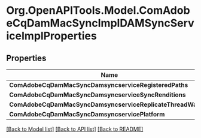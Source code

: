 # Org.OpenAPITools.Model.ComAdobeCqDamMacSyncImplDAMSyncServiceImplProperties
## Properties

Name | Type | Description | Notes
------------ | ------------- | ------------- | -------------
**ComAdobeCqDamMacSyncDamsyncserviceRegisteredPaths** | [**ConfigNodePropertyArray**](ConfigNodePropertyArray.md) |  | [optional] 
**ComAdobeCqDamMacSyncDamsyncserviceSyncRenditions** | [**ConfigNodePropertyBoolean**](ConfigNodePropertyBoolean.md) |  | [optional] 
**ComAdobeCqDamMacSyncDamsyncserviceReplicateThreadWaitMs** | [**ConfigNodePropertyInteger**](ConfigNodePropertyInteger.md) |  | [optional] 
**ComAdobeCqDamMacSyncDamsyncservicePlatform** | [**ConfigNodePropertyDropDown**](ConfigNodePropertyDropDown.md) |  | [optional] 

[[Back to Model list]](../README.md#documentation-for-models) [[Back to API list]](../README.md#documentation-for-api-endpoints) [[Back to README]](../README.md)

